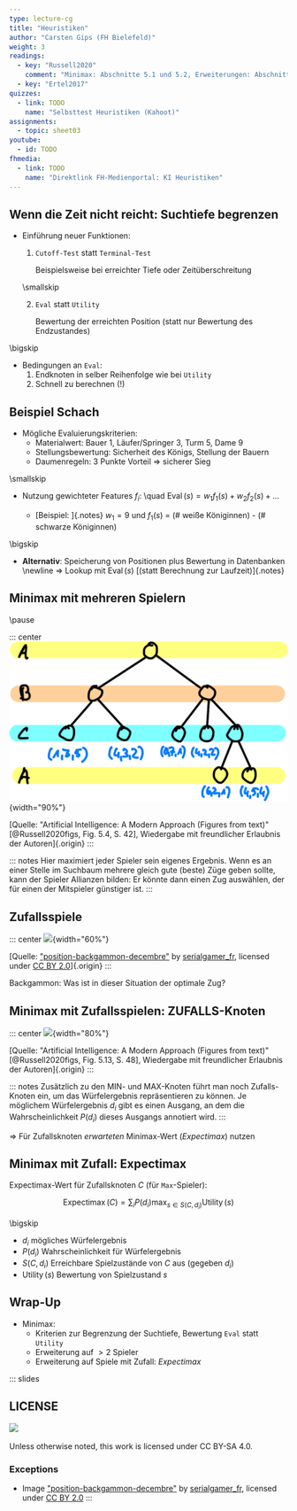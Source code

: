 ```yaml
---
type: lecture-cg
title: "Heuristiken"
author: "Carsten Gips (FH Bielefeld)"
weight: 3
readings:
  - key: "Russell2020"
    comment: "Minimax: Abschnitte 5.1 und 5.2, Erweiterungen: Abschnitte 5.3 -- 5.8"
  - key: "Ertel2017"
quizzes:
  - link: TODO
    name: "Selbsttest Heuristiken (Kahoot)"
assignments:
  - topic: sheet03
youtube:
  - id: TODO
fhmedia:
  - link: TODO
    name: "Direktlink FH-Medienportal: KI Heuristiken"
---
```



## Wenn die Zeit nicht reicht: Suchtiefe begrenzen

*   Einführung neuer Funktionen:
    1.  `Cutoff-Test` statt `Terminal-Test`

        Beispielsweise bei erreichter Tiefe oder Zeitüberschreitung

    \smallskip

    2.  `Eval` statt `Utility`

        Bewertung der erreichten Position (statt nur Bewertung des Endzustandes)

\bigskip

*   Bedingungen an `Eval`:
    1.  Endknoten in selber Reihenfolge wie bei `Utility`
    2.  Schnell zu berechnen (!)


## Beispiel Schach

*   Mögliche Evaluierungskriterien:
    *   Materialwert: Bauer 1, Läufer/Springer 3, Turm  5, Dame 9
    *   Stellungsbewertung: Sicherheit des Königs, Stellung der Bauern
    *   Daumenregeln: 3 Punkte Vorteil => sicherer Sieg

\smallskip

*   Nutzung gewichteter Features
    $f_i$: \quad $\operatorname{Eval}(s) = w_1f_1(s) + w_2f_2(s) + \ldots$

    *   [Beispiel: ]{.notes}  $w_1 = 9$ und $f_1(s)$ = (# weiße Königinnen) - (# schwarze Königinnen)

\bigskip

*   **Alternativ**: Speicherung von Positionen plus Bewertung in Datenbanken \newline
    => Lookup mit $\operatorname{Eval}(s)$ [(statt Berechnung zur Laufzeit)]{.notes}


## Minimax mit mehreren Spielern

\pause

::: center
![](images/minimax3.png){width="90%"}

[Quelle: "Artificial Intelligence: A Modern Approach (Figures from text)" [@Russell2020figs, Fig. 5.4, S. 42], Wiedergabe mit freundlicher Erlaubnis der Autoren]{.origin}
:::

::: notes
Hier maximiert jeder Spieler sein eigenes Ergebnis. Wenn es an einer Stelle im Suchbaum mehrere gleich gute (beste) Züge
geben sollte, kann der Spieler Allianzen bilden: Er könnte dann einen Zug auswählen, der für einen der Mitspieler günstiger
ist.
:::


## Zufallsspiele

::: center
![](https://live.staticflickr.com/3670/11267311625_e4758ff425_o_d.jpg){width="60%"}

[Quelle: ["position-backgammon-decembre"](https://www.flickr.com/photos/83436399@N04/11267311625) by [serialgamer_fr](https://www.flickr.com/photos/83436399@N04), licensed under [CC BY 2.0](https://creativecommons.org/licenses/by/2.0/?ref=ccsearch&atype=rich)]{.origin}
:::

Backgammon: Was ist in dieser Situation der optimale Zug?


## Minimax mit Zufallsspielen: ZUFALLS-Knoten

::: center
![](images/backgammon-tree.png){width="80%"}

[Quelle: "Artificial Intelligence: A Modern Approach (Figures from text)" [@Russell2020figs, Fig. 5.13, S. 48], Wiedergabe mit freundlicher Erlaubnis der Autoren]{.origin}
:::

::: notes
Zusätzlich zu den MIN- und MAX-Knoten führt man noch Zufalls-Knoten ein, um
das Würfelergebnis repräsentieren zu können. Je möglichem Würfelergebnis $d_i$
gibt es einen Ausgang, an dem die Wahrscheinlichkeit $P(d_i)$ dieses Ausgangs
annotiert wird.
:::

=> Für Zufallsknoten *erwarteten* Minimax-Wert (*Expectimax*) nutzen


## Minimax mit Zufall: Expectimax

Expectimax-Wert für Zufallsknoten $C$ (für `Max`-Spieler):

$$
    \operatorname{Expectimax}(C) = \sum_i P(d_i) \max_{s \in S(C,d_i)} \operatorname{Utility}(s)
$$

\bigskip

*   $d_i$ mögliches Würfelergebnis
*   $P(d_i)$ Wahrscheinlichkeit für Würfelergebnis
*   $S(C,d_i)$ Erreichbare Spielzustände von $C$ aus (gegeben $d_i$)
*   $\operatorname{Utility}(s)$ Bewertung von Spielzustand $s$


## Wrap-Up

*   Minimax:
    *   Kriterien zur Begrenzung der Suchtiefe, Bewertung `Eval` statt `Utility`
    *   Erweiterung auf $>2$ Spieler
    *   Erweiterung auf Spiele mit Zufall: *Expectimax*







<!-- DO NOT REMOVE - THIS IS A LAST SLIDE TO INDICATE THE LICENSE AND POSSIBLE EXCEPTIONS (IMAGES, ...). -->
::: slides
## LICENSE
![](https://licensebuttons.net/l/by-sa/4.0/88x31.png)

Unless otherwise noted, this work is licensed under CC BY-SA 4.0.

### Exceptions
*   Image ["position-backgammon-decembre"](https://www.flickr.com/photos/83436399@N04/11267311625) by [serialgamer_fr](https://www.flickr.com/photos/83436399@N04), licensed under [CC BY 2.0](https://creativecommons.org/licenses/by/2.0/?ref=ccsearch&atype=rich)
:::

